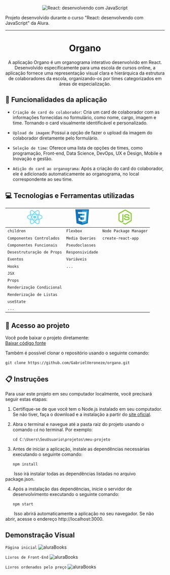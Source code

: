 <p align="center"> <img src="https://imgur.com/4b57aFn.png" alt="React: desenvolvendo com JavaScript"> </p>
<p>Projeto desenvolvido durante o curso "React: desenvolvendo com JavaScript" da Alura.</p>

<hr>

<h1 align="center">Organo</h1>
<p align="center">A aplicação Organo é um organograma interativo desenvolvido em React. Desenvolvido especificamente para uma escola de cursos online, a aplicação fornece uma representação visual clara e hierárquica da estrutura de colaboradores da escola, organizando-os por times categorizados em áreas de especialização.</p>

## :hammer: Funcionalidades da aplicação

- `Criação de card do colaborador`: Cria um card de colaborador com as informações fornecidas no formulário, como nome, cargo, imagem e time. Tornando o card visualmente identificável e personalizado.

- `Upload de imagem`: Possui a opção de fazer o upload da imagem do colaborador diretamente pelo formulário.

- `Seleção de time`: Oferece uma lista de opções de times, como programação, Front-end, Data Science, DevOps, UX e Design, Mobile e Inovação e gestão.

- `Adição do card ao organograma`: Após a criação do card do colaborador, ele é adicionado automaticamente ao organograma, no local correspondente ao seu time.

## :computer: Tecnologias e Ferramentas utilizadas

<img height="50px" src="https://raw.githubusercontent.com/devicons/devicon/master/icons/react/react-original.svg"> | <img height="50px" src="https://raw.githubusercontent.com/devicons/devicon/master/icons/css3/css3-original.svg"> | <img height="50px" src="https://raw.githubusercontent.com/devicons/devicon/master/icons/nodejs/nodejs-original.svg">
 ------------------------- | ---------------- | ----------------------
`children`                 | `Flexbox`        | `Node Package Manager`
`Componentes Controlados`  | `Media Queries`  | `create-react-app`
`Componentes Funcionais`   | `Pseudoclasses`  |
`Desestruturação de Props` | `Responsividade` |
`Eventos`                  | `Variáveis`      |
`Hooks`                    | `...`            |
`JSX`                      |                  |
`Props`                    |                  |
`Renderização Condicional` |                  |
`Renderização de Listas`   |                  |
`useState`                 |                  |
`...`                      |                  |

## :open_file_folder: Acesso ao projeto
Você pode baixar o projeto diretamente:  
[Baixar código fonte](https://github.com/GabrielVeroneze/organo/archive/refs/heads/master.zip)

Também é possível clonar o repositório usando o seguinte comando:
```
git clone https://github.com/GabrielVeroneze/organo.git
```

## :clipboard: Instruções
Para usar este projeto em seu computador localmente, você precisará seguir estas etapas:

1. Certifique-se de que você tem o Node.js instalado em seu computador. Se não tiver, faça o download e a instalação a partir do [site oficial](https://nodejs.org/).

2. Abra o terminal e navegue até a pasta raiz do projeto usando o comando `cd` no terminal. Por exemplo:
   ```
   cd C:\Users\SeuUsuario\projetos\meu-projeto
   ```
3. Antes de iniciar a aplicação, instale as dependências necessárias executando o seguinte comando:
   ```
   npm install
   ```
&nbsp; &nbsp; &nbsp; &nbsp;Isso irá instalar todas as dependências listadas no arquivo package.json.

4. Após a instalação das dependências, inicie o servidor de desenvolvimento executando o seguinte comando:
   ```
   npm start
   ```
&nbsp; &nbsp; &nbsp; &nbsp;Isso abrirá automaticamente a aplicação no seu navegador. Se não abrir, acesse o endereço http://localhost:3000.
<br>

## Demonstração Visual
`Página inicial`
![aluraBooks](https://imgur.com/pSkyaNE.png)

`Livros de Front-End`
![aluraBooks](https://imgur.com/S2dQ6OR.png)

`Livros ordenados pelo preço`
![aluraBooks](https://imgur.com/b8dQfHe.png)
